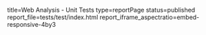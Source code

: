 title=Web Analysis - Unit Tests
type=reportPage
status=published
report_file=tests/test/index.html
report_iframe_aspectratio=embed-responsive-4by3
~~~~~~



